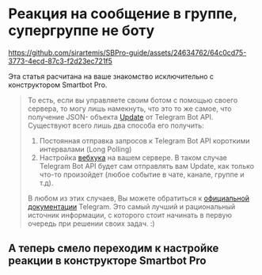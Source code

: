 # Реакция на сообщение в группе, супергруппе не боту

https://github.com/sirartemis/SBPro-guide/assets/24634762/64c0cd75-3773-4ecd-87c3-f2d23ec721f5

Эта статья расчитана на ваше знакомство исключительно с конструктором Smartbot Pro.

> То есть, если вы управляете своим ботом с помощью своего сервера, то могу лишь намекнуть, что это то же самое, что получение JSON- объекта [Update](https://core.telegram.org/bots/api#update) от Telegram Bot API. Существуют всего лишь два способа его получить:
>1. Постоянная отправка запросов к Telegram Bot API короткими интервалами (Long Polling)
>2. Настройка [вебхука](https://core.telegram.org/bots/api#setwebhook) на вашем сервере. В таком случае Telegram Bot API будет сам отправлять вам Update, как только что-то произойдет (любое событие в чате, канале, группе и т.д).
>
> В любом из этих случаев, Вы можете обратиться к [официальной документации](https://core.telegram.org/bots/api#getting-updates) Telegram. 
> Это самый лучший и рациональный источник информации, с которого стоит начинать в первую очередь при решении своих задач. :)

## А теперь смело переходим к настройке реакции в конструкторе Smartbot Pro
